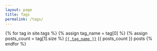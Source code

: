 ```yaml
---
layout: page
title: Tags
permalink: /tags/
---
```


{% for tag in site.tags %}
  {% assign tag_name = tag[0] %}
  {% assign posts_count = tag[1].size %}
  <a href="/tag/{{ tag_name }}"><code><nobr>{{ tag_name }}</nobr></code></a> {{ posts_count }} posts
{% endfor %}
